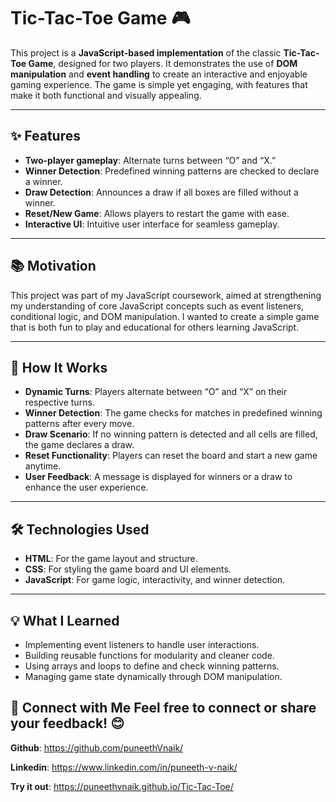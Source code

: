 # Tic-Tac-Toe Game 🎮  

This project is a **JavaScript-based implementation** of the classic **Tic-Tac-Toe Game**, designed for two players. It demonstrates the use of **DOM manipulation** and **event handling** to create an interactive and enjoyable gaming experience. The game is simple yet engaging, with features that make it both functional and visually appealing.  

---

## ✨ Features  

- **Two-player gameplay**: Alternate turns between “O” and “X.”  
- **Winner Detection**: Predefined winning patterns are checked to declare a winner.  
- **Draw Detection**: Announces a draw if all boxes are filled without a winner.  
- **Reset/New Game**: Allows players to restart the game with ease.  
- **Interactive UI**: Intuitive user interface for seamless gameplay.  

---

## 📚 Motivation  

This project was part of my JavaScript coursework, aimed at strengthening my understanding of core JavaScript concepts such as event listeners, conditional logic, and DOM manipulation. I wanted to create a simple game that is both fun to play and educational for others learning JavaScript.  

---

## 🚀 How It Works  

- **Dynamic Turns**: Players alternate between “O” and “X” on their respective turns.  
- **Winner Detection**: The game checks for matches in predefined winning patterns after every move.  
- **Draw Scenario**: If no winning pattern is detected and all cells are filled, the game declares a draw.  
- **Reset Functionality**: Players can reset the board and start a new game anytime.  
- **User Feedback**: A message is displayed for winners or a draw to enhance the user experience.  

---

## 🛠️ Technologies Used  

- **HTML**: For the game layout and structure.  
- **CSS**: For styling the game board and UI elements.  
- **JavaScript**: For game logic, interactivity, and winner detection.  

---

## 💡 What I Learned  

- Implementing event listeners to handle user interactions.  
- Building reusable functions for modularity and cleaner code.  
- Using arrays and loops to define and check winning patterns.  
- Managing game state dynamically through DOM manipulation.

## 🔗 Connect with Me Feel free to connect or share your feedback! 😊

**Github**: https://github.com/puneethVnaik/

**Linkedin**: https://www.linkedin.com/in/puneeth-v-naik/

**Try it out**: https://puneethvnaik.github.io/Tic-Tac-Toe/

